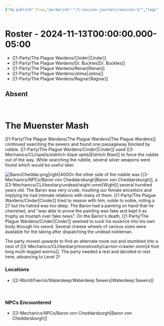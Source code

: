 ```yaml
---
{"dg-publish":true,"permalink":"/1-session-journals/session-3/","tags":["journal"],"created":"2025-02-22T22:47:13.566-05:00","updated":"2025-02-24T20:29:55.764-05:00"}
---
```


# Roster - 2024-11-13T00:00:00.000-05:00



- [[1-Party/The Plague Wardens/Cinder\|Cinder]]
- [[1-Party/The Plague Wardens/Dr. Buckles\|Dr. Buckles]]
- [[1-Party/The Plague Wardens/Renan\|Renan]]
- [[1-Party/The Plague Wardens/Jelma\|Jelma]]
- [[1-Party/The Plague Wardens/Ragnar\|Ragnar]]

## Absent
<br>

# The Muenster Mash



[[1-Party/The Plague Wardens/The Plague Wardens\|The Plague Wardens]] continued searching the sewers and found one passageway blocked by rubble. [[1-Party/The Plague Wardens/Cinder\|Cinder]] used [[3-Mechanics/CLI/spells/eldritch-blast-xphb\|Eldritch Blast]] to force the rubble out of the way. While searching the rubble, several silver weapons were found which would be useful later.

![BaronCheddar.png|right|400](/img/user/z_Assets/BaronCheddar.png)On the other side of the rubble was [[3-Mechanics/NPCs/Baron von Cheddarsburgh\|Baron von Cheddarsburgh]], a [[3-Mechanics/CLI/bestiary/undead/wight-xmm\|Wight]] several hundred years old. The Baron was very crude, insulting our female ancestors and implying he had intimate relations with many of them. [[1-Party/The Plague Wardens/Cinder\|Cinder]] tried to reason with him, noble to noble, rolling a 27 but his hatred was too deep. The Baron had a painting on hand that he cherished, and "was able to prove the painting was fake and kept it as trophy as triumph over fake news". On the Baron's death, [[1-Party/The Plague Wardens/Cinder\|Cinder]] seemed to suck his essence into his own body through his sword. Several cheese wheels of various sizes were available for the taking after dispatching the undead nobleman.

The party moved upwards to find an alternate route out and stumbled into a nest of [[3-Mechanics/CLI/bestiary/monstrosity/carrion-crawler-xmm\|4 foot long multi-legged worms]]. The party needed a rest and decided to rest here, advancing to Level 2!
<br>

### Locations

- [[2-World/Faerûn/Waterdeep/Waterdeep Sewers\|Waterdeep Sewers]]
<br>

### NPCs Encountered

- [[3-Mechanics/NPCs/Baron von Cheddarsburgh\|Baron von Cheddarsburgh]]

